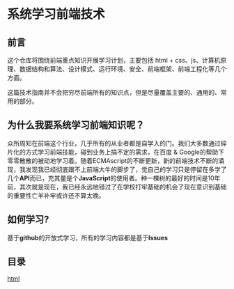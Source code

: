 # 系统学习前端技术
## 前言
这个仓库将围绕前端重点知识开展学习计划，主要包括 html + css、js、计算机原理、数据结构和算法、设计模式、运行环境、安全、前端框架、前端工程化等几个方面。

这篇技术指南并不会把穷尽前端所有的知识点，但是尽量覆盖主要的、通用的、常用的部分。

## 为什么我要系统学习前端知识呢？
众所周知在前端这个行业，几乎所有的从业者都是自学入的门。我们大多数通过碎片化的方式学习前端技能，碰到业务上搞不定的需求，在百度 & Google的帮助下零零散散的被动地学习着。随着ECMAscript的不断更新，新的前端技术不断的涌现，我发现我已经彻底跟不上前端大牛的脚步了，觉自己的学习只是停留在多学了几个**API**而已，充其量是个**JavaScript**的使用者。种一棵树的最好的时间是10年前，其次就是现在，我已经永远地错过了在学校打牢基础的机会了现在意识到基础的重要性亡羊补牢或许还不算太晚。

## 如何学习?
基于**github**的开放式学习，所有的学习内容都是基于**Issues**

## 目录

[html](https://github.com/huabingtao/front-knowledge/issues?q=is%3Aissue+is%3Aopen+label%3Ahtml)
